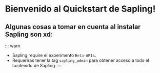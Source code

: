 # Bienvenido al Quickstart de Sapling!

## Algunas cosas a tomar en cuenta al instalar Sapling son xd:

::: warn
- Sapling require el experimento `Beta-APIs`.
- Requeriras tener la tag `sapling_admin` para obtener acceso a todo el contenido de Sapling.
:::